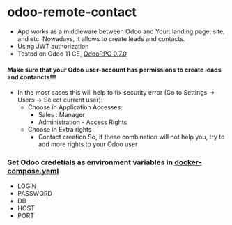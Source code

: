 # odoo-remote-contact
- App works as a middleware between Odoo and Your: landing page, site, and etc. Nowadays, it allows to create leads and contacts.
- Using JWT authorization
- Tested on Odoo 11 CE, [OdooRPC 0.7.0](https://github.com/OCA/odoorpc)

#### Make sure that your Odoo user-account has permissions to create leads and contancts!!!
 - In the most cases this will help to fix security error (Go to Settings -> Users -> Select current user):
   - Choose in Application Accesses:
     - Sales : Manager
     - Administration - Access Rights
   - Choose in Extra rights
     - Contact creation
 So, if these combination will not help you, try to add more rights to your Odoo user
 
### Set Odoo credetials as environment variables in [docker-compose.yaml](./docker-compose.yaml)
 - LOGIN  
 - PASSWORD 
 - DB 
 - HOST 
 - PORT 

